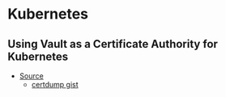 # Kubernetes

## Using Vault as a Certificate Authority for Kubernetes

- [Source](https://www.digitalocean.com/blog/vault-and-kubernetes/)
  - [certdump gist](https://gist.github.com/tam7t/1b45125ae4de13b3fc6fd0455954c08e)
